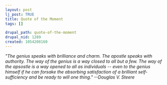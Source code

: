 ```yaml
--- 
layout: post
lj_post: TRUE
title: Quote of the Moment
tags: []

drupal_path: quote-of-the-moment
drupal_nid: 1289
created: 1054208160
---
```

<i>"The genius speaks with brilliance and charm. The apostle speaks with authority. The way of the genius is a way closed to all but a few. The way of the apsostle is a way opened to all as individuals -- even to the genius himself if he can forsake the absorbing satisfaction of a brilliant self-sufficiency and be ready to will one thing." --Douglas V. Steere</i>
